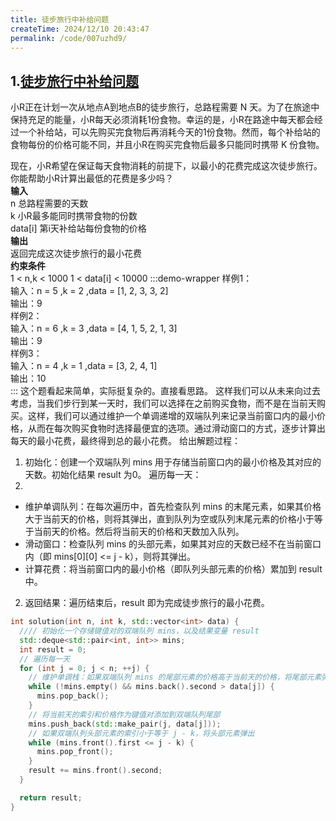 ```yaml
---
title: 徒步旅行中补给问题
createTime: 2024/12/10 20:43:47
permalink: /code/007uzhd9/
---
```

## 1.[徒步旅行中补给问题](https://www.marscode.cn/practice/8edw98y6q3x0n6?problem_id=7414004855076700204)
小R正在计划一次从地点A到地点B的徒步旅行，总路程需要 N 天。为了在旅途中保持充足的能量，小R每天必须消耗1份食物。幸运的是，小R在路途中每天都会经过一个补给站，可以先购买完食物后再消耗今天的1份食物。然而，每个补给站的食物每份的价格可能不同，并且小R在购买完食物后最多只能同时携带 K 份食物。

现在，小R希望在保证每天食物消耗的前提下，以最小的花费完成这次徒步旅行。你能帮助小R计算出最低的花费是多少吗？\
**输入**\
n 总路程需要的天数\
k 小R最多能同时携带食物的份数\
data[i] 第i天补给站每份食物的价格\
**输出**\
返回完成这次徒步旅行的最小花费\
**约束条件**\
1 < n,k < 1000
1 < data[i] < 10000
:::demo-wrapper
样例1：\
输入：n = 5 ,k = 2 ,data = [1, 2, 3, 3, 2]\
输出：9\
样例2：\
输入：n = 6 ,k = 3 ,data = [4, 1, 5, 2, 1, 3]\
输出：9\
样例3：\
输入：n = 4 ,k = 1 ,data = [3, 2, 4, 1]\
输出：10\
:::
这个题看起来简单，实际挺复杂的。直接看思路。
这样我们可以从未来向过去考虑，当我们步行到某一天时，我们可以选择在之前购买食物，而不是在当前天购买。这样，我们可以通过维护一个单调递增的双端队列来记录当前窗口内的最小价格，从而在每次购买食物时选择最便宜的选项。通过滑动窗口的方式，逐步计算出每天的最小花费，最终得到总的最小花费。
给出解题过程：
1. 初始化：创建一个双端队列 mins 用于存储当前窗口内的最小价格及其对应的天数。初始化结果 result 为0。
遍历每一天：
1. 
  - 维护单调队列：在每次遍历中，首先检查队列 mins 的末尾元素，如果其价格大于当前天的价格，则将其弹出，直到队列为空或队列末尾元素的价格小于等于当前天的价格。然后将当前天的价格和天数加入队列。
  - 滑动窗口：检查队列 mins 的头部元素，如果其对应的天数已经不在当前窗口内（即 mins[0][0] <= j - k），则将其弹出。
  - 计算花费：将当前窗口内的最小价格（即队列头部元素的价格）累加到 result 中。
2. 返回结果：遍历结束后，result 即为完成徒步旅行的最小花费。
```c++
int solution(int n, int k, std::vector<int> data) {
  //// 初始化一个存储键值对的双端队列 mins，以及结果变量 result
  std::deque<std::pair<int, int>> mins;
  int result = 0;
  // 遍历每一天
  for (int j = 0; j < n; ++j) {
    // 维护单调栈：如果双端队列 mins 的尾部元素的价格高于当前天的价格，将尾部元素弹出
    while (!mins.empty() && mins.back().second > data[j]) {
      mins.pop_back();
    }
    // 将当前天的索引和价格作为键值对添加到双端队列尾部
    mins.push_back(std::make_pair(j, data[j]));
    // 如果双端队列头部元素的索引小于等于 j - k，将头部元素弹出
    while (mins.front().first <= j - k) {
      mins.pop_front();
    }
    result += mins.front().second;
  }

  return result;
}
```